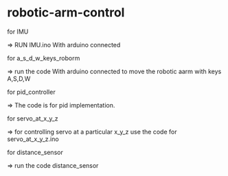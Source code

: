 # robotic-arm-control
for IMU


=> RUN IMU.ino With arduino connected

for a_s_d_w_keys_roborm 

=> run the code With arduino connected to move the robotic aarm with keys A,S,D,W

for pid_controller 

=> The code is for pid implementation.

for servo_at_x_y_z

=> for controlling servo at a particular x_y_z use the code for servo_at_x_y_z.ino 

for distance_sensor

=> run the code distance_sensor
